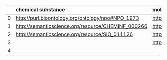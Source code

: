 |    | chemical substance                                 | molecular entity                                     | material entity                                            | nanomaterial                               | nanoparticle                               |
|---:|:---------------------------------------------------|:-----------------------------------------------------|:-----------------------------------------------------------|:-------------------------------------------|:-------------------------------------------|
|  0 | http://purl.bioontology.org/ontology/npo#NPO_1973  | http://purl.org/obo/owl/CHEBI#CHEBI_23367            | http://purl.bioontology.org/ontology/npo#NPO_672           | http://purl.obolibrary.org/obo/NCIT_C62371 | http://purl.obolibrary.org/obo/CHEBI_50803 |
|  1 | http://semanticscience.org/resource/CHEMINF_000266 | http://scai.fraunhofer.de/NDDUO#Molecular_entities   | http://purl.obolibrary.org/obo/BFO_0000141#material_entity |                                            | http://purl.obolibrary.org/obo/NCIT_C62308 |
|  2 | http://semanticscience.org/resource/SIO_011126     | http://www.bioassayontology.org/bao#BAO_0003043      | http://purl.obolibrary.org/obo/SIO_000004                  |                                            |                                            |
|  3 |                                                    | http://www.bootstrep.eu/ontology/GRO#MolecularEntity | http://semanticscience.org/resource/SIO_000004             |                                            |                                            |
|  4 |                                                    |                                                      | http://www.bioassayontology.org/bao#BAO_0003116            |                                            |                                            |